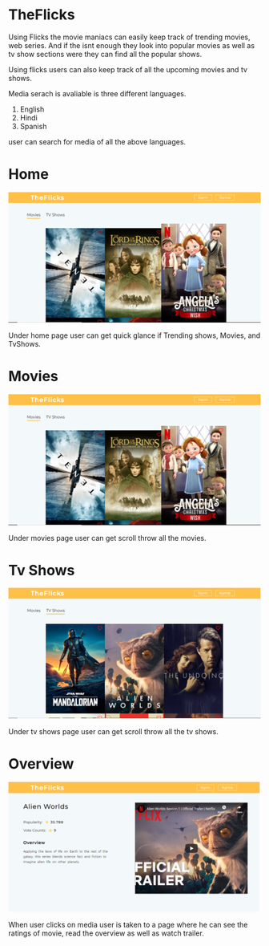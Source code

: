 # TheFlicks

Using Flicks the movie maniacs can easily keep track of trending movies, web series. And if the isnt enough they look into
popular movies as well as tv show sections were they can find all the popular shows.

Using flicks users can also keep track of all the upcoming movies and tv shows.

Media serach is avaliable is three different languages.

1. English
2. Hindi
3. Spanish

user can search for media of all the above languages.


# Home

![Images](/screenshots/home.png)

Under home page user can get quick glance if Trending shows, Movies, and TvShows.

# Movies

![Images](/screenshots/home.png)

Under movies page user can get scroll throw all the movies.

# Tv Shows

![Images](/screenshots/tv.png)

Under tv shows page user can get scroll throw all the tv shows.

# Overview

![Images](/screenshots/detail.png)

When user clicks on media user is taken to a page where he can see the ratings of movie,  read the overview as well as watch trailer.
